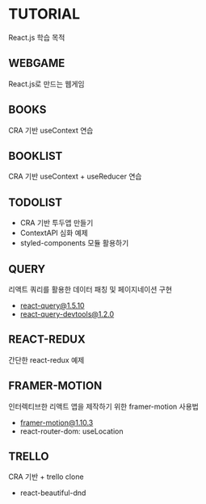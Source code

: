 # TUTORIAL
React.js 학습 목적

## WEBGAME
React.js로 만드는 웹게임

## BOOKS
CRA 기반 useContext 연습

## BOOKLIST
CRA 기반 useContext + useReducer 연습

## TODOLIST
- CRA 기반 투두앱 만들기
- ContextAPI 심화 예제
- styled-components 모듈 활용하기

## QUERY
리액트 쿼리를 활용한 데이터 패칭 및 페이지네이션 구현<br />
- react-query@1.5.10
- react-query-devtools@1.2.0

## REACT-REDUX
간단한 react-redux 예제

## FRAMER-MOTION
인터렉티브한 리액트 앱을 제작하기 위한 framer-motion 사용법<br />
- framer-motion@1.10.3
- react-router-dom: useLocation

## TRELLO
CRA 기반 + trello clone<br />
- react-beautiful-dnd
